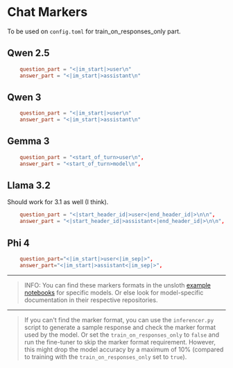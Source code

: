 # Chat Markers

To be used on `config.toml` for train_on_responses_only part.

## Qwen 2.5

```toml
    question_part = "<|im_start|>user\n"
    answer_part = "<|im_start|>assistant\n"
```

## Qwen 3

```toml
    question_part = "<|im_start|>user\n"
    answer_part = "<|im_start|>assistant\n"
```

## Gemma 3

```toml
    question_part = "<start_of_turn>user\n",
    answer_part = "<start_of_turn>model\n",
```

## Llama 3.2

Should work for 3.1 as well (I think).

```toml
    question_part = "<|start_header_id|>user<|end_header_id|>\n\n",
    answer_part = "<|start_header_id|>assistant<|end_header_id|>\n\n",
```

## Phi 4

```toml
    question_part="<|im_start|>user<|im_sep|>",
    answer_part="<|im_start|>assistant<|im_sep|>",
```

---

> INFO: You can find these markers formats in the unsloth [example notebooks](https://docs.unsloth.ai/get-started/unsloth-notebooks) for specific models. Or else look for model-specific documentation in their respective repositories.
---
> If you can't find the marker format, you can use the `inferencer.py` script to generate a sample response and check the marker format used by the model. Or set the `train_on_responses_only` to `false` and run the fine-tuner to skip the marker format requirement. However, this might drop the model accuracy by a maximum of 10% (compared to training with the `train_on_responses_only` set to `true`).
